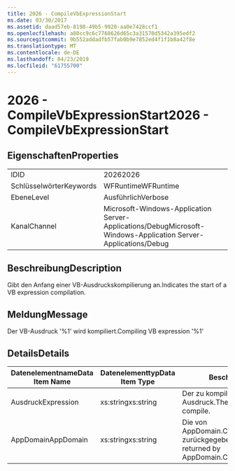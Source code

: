 ```yaml
---
title: 2026 - CompileVbExpressionStart
ms.date: 03/30/2017
ms.assetid: daad57eb-8198-49b5-9920-aa0e7428ccf1
ms.openlocfilehash: a80cc9c6c7768626d65c3a31570d5342a395edf2
ms.sourcegitcommit: 9b552addadfb57fab0b9e7852ed4f1f1b8a42f8e
ms.translationtype: MT
ms.contentlocale: de-DE
ms.lasthandoff: 04/23/2019
ms.locfileid: "61755700"
---
```

# <a name="2026---compilevbexpressionstart"></a><span data-ttu-id="e307f-102">2026 - CompileVbExpressionStart</span><span class="sxs-lookup"><span data-stu-id="e307f-102">2026 - CompileVbExpressionStart</span></span>
## <a name="properties"></a><span data-ttu-id="e307f-103">Eigenschaften</span><span class="sxs-lookup"><span data-stu-id="e307f-103">Properties</span></span>  
  
|||  
|-|-|  
|<span data-ttu-id="e307f-104">ID</span><span class="sxs-lookup"><span data-stu-id="e307f-104">ID</span></span>|<span data-ttu-id="e307f-105">2026</span><span class="sxs-lookup"><span data-stu-id="e307f-105">2026</span></span>|  
|<span data-ttu-id="e307f-106">Schlüsselwörter</span><span class="sxs-lookup"><span data-stu-id="e307f-106">Keywords</span></span>|<span data-ttu-id="e307f-107">WFRuntime</span><span class="sxs-lookup"><span data-stu-id="e307f-107">WFRuntime</span></span>|  
|<span data-ttu-id="e307f-108">Ebene</span><span class="sxs-lookup"><span data-stu-id="e307f-108">Level</span></span>|<span data-ttu-id="e307f-109">Ausführlich</span><span class="sxs-lookup"><span data-stu-id="e307f-109">Verbose</span></span>|  
|<span data-ttu-id="e307f-110">Kanal</span><span class="sxs-lookup"><span data-stu-id="e307f-110">Channel</span></span>|<span data-ttu-id="e307f-111">Microsoft-Windows-Application Server-Applications/Debug</span><span class="sxs-lookup"><span data-stu-id="e307f-111">Microsoft-Windows-Application Server-Applications/Debug</span></span>|  
  
## <a name="description"></a><span data-ttu-id="e307f-112">Beschreibung</span><span class="sxs-lookup"><span data-stu-id="e307f-112">Description</span></span>  
 <span data-ttu-id="e307f-113">Gibt den Anfang einer VB-Ausdruckskompilierung an.</span><span class="sxs-lookup"><span data-stu-id="e307f-113">Indicates the start of a VB expression compilation.</span></span>  
  
## <a name="message"></a><span data-ttu-id="e307f-114">Meldung</span><span class="sxs-lookup"><span data-stu-id="e307f-114">Message</span></span>  
 <span data-ttu-id="e307f-115">Der VB-Ausdruck '%1' wird kompiliert.</span><span class="sxs-lookup"><span data-stu-id="e307f-115">Compiling VB expression '%1'</span></span>  
  
## <a name="details"></a><span data-ttu-id="e307f-116">Details</span><span class="sxs-lookup"><span data-stu-id="e307f-116">Details</span></span>  
  
|<span data-ttu-id="e307f-117">Datenelementname</span><span class="sxs-lookup"><span data-stu-id="e307f-117">Data Item Name</span></span>|<span data-ttu-id="e307f-118">Datenelementtyp</span><span class="sxs-lookup"><span data-stu-id="e307f-118">Data Item Type</span></span>|<span data-ttu-id="e307f-119">Beschreibung</span><span class="sxs-lookup"><span data-stu-id="e307f-119">Description</span></span>|  
|--------------------|--------------------|-----------------|  
|<span data-ttu-id="e307f-120">Ausdruck</span><span class="sxs-lookup"><span data-stu-id="e307f-120">Expression</span></span>|<span data-ttu-id="e307f-121">xs:string</span><span class="sxs-lookup"><span data-stu-id="e307f-121">xs:string</span></span>|<span data-ttu-id="e307f-122">Der zu kompilierende VisualBasic-Ausdruck.</span><span class="sxs-lookup"><span data-stu-id="e307f-122">The VisualBasic expression to compile.</span></span>|  
|<span data-ttu-id="e307f-123">AppDomain</span><span class="sxs-lookup"><span data-stu-id="e307f-123">AppDomain</span></span>|<span data-ttu-id="e307f-124">xs:string</span><span class="sxs-lookup"><span data-stu-id="e307f-124">xs:string</span></span>|<span data-ttu-id="e307f-125">Die von AppDomain.CurrentDomain.FriendlyName zurückgegebene Zeichenfolge.</span><span class="sxs-lookup"><span data-stu-id="e307f-125">The string returned by AppDomain.CurrentDomain.FriendlyName.</span></span>|
